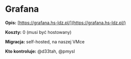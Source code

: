 # Grafana

**Opis:** [https://grafana.hs-ldz.pl/](https://grafana.hs-ldz.pl/)

**Koszty:** 0 (musi być hostowany)

**Migracja:** self-hosted, na naszej VMce

**Kto kontroluje:** @d33tah, @pmysl
